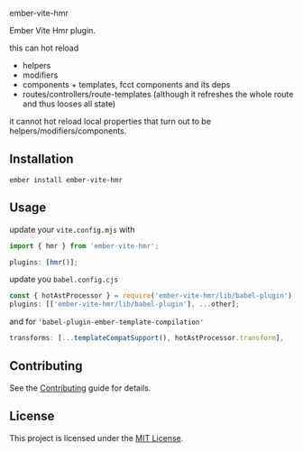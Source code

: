 ember-vite-hmr

Ember Vite Hmr plugin.

this can hot reload

- helpers
- modifiers
- components + templates, fcct components and its deps
- routes/controllers/route-templates (although it refreshes the whole route and thus looses all state)

it cannot hot reload local properties that turn out to be helpers/modifiers/components.

## Installation

```
ember install ember-vite-hmr
```

## Usage

update your `vite.config.mjs` with

```js
import { hmr } from 'ember-vite-hmr';

plugins: [hmr()];
```

update you `babel.config.cjs`

```js
const { hotAstProcessor } = require('ember-vite-hmr/lib/babel-plugin');
plugins: [['ember-vite-hmr/lib/babel-plugin'], ...other];
```

and for `'babel-plugin-ember-template-compilation'`

```js
transforms: [...templateCompatSupport(), hotAstProcessor.transform],
```

## Contributing

See the [Contributing](CONTRIBUTING.md) guide for details.

## License

This project is licensed under the [MIT License](LICENSE.md).
